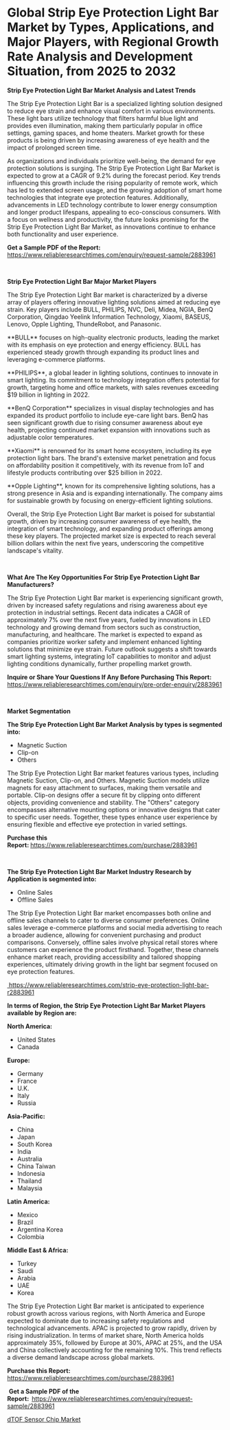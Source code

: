 <p><h1>Global Strip Eye Protection Light Bar Market by Types, Applications, and Major Players, with Regional Growth Rate Analysis and Development Situation, from 2025 to 2032</h1></p><p><strong>Strip Eye Protection Light Bar Market Analysis and Latest Trends</strong></p>
<p><p>The Strip Eye Protection Light Bar is a specialized lighting solution designed to reduce eye strain and enhance visual comfort in various environments. These light bars utilize technology that filters harmful blue light and provides even illumination, making them particularly popular in office settings, gaming spaces, and home theaters. Market growth for these products is being driven by increasing awareness of eye health and the impact of prolonged screen time.</p><p>As organizations and individuals prioritize well-being, the demand for eye protection solutions is surging. The Strip Eye Protection Light Bar Market is expected to grow at a CAGR of 9.2% during the forecast period. Key trends influencing this growth include the rising popularity of remote work, which has led to extended screen usage, and the growing adoption of smart home technologies that integrate eye protection features. Additionally, advancements in LED technology contribute to lower energy consumption and longer product lifespans, appealing to eco-conscious consumers. With a focus on wellness and productivity, the future looks promising for the Strip Eye Protection Light Bar Market, as innovations continue to enhance both functionality and user experience.</p></p>
<p><strong>Get a Sample PDF of the Report:&nbsp;</strong> <a href="https://www.reliableresearchtimes.com/enquiry/request-sample/2883961?utm_campaign=2722&utm_medium=2&utm_source=Github&utm_content=ia&utm_term=13032025&utm_id=strip-eye-protection-light-bar">https://www.reliableresearchtimes.com/enquiry/request-sample/2883961</a></p>
<p>&nbsp;</p>
<p><strong>Strip Eye Protection Light Bar Major Market Players</strong></p>
<p><p>The Strip Eye Protection Light Bar market is characterized by a diverse array of players offering innovative lighting solutions aimed at reducing eye strain. Key players include BULL, PHILIPS, NVC, Deli, Midea, NGIA, BenQ Corporation, Qingdao Yeelink Information Technology, Xiaomi, BASEUS, Lenovo, Opple Lighting, ThundeRobot, and Panasonic.</p><p>**BULL** focuses on high-quality electronic products, leading the market with its emphasis on eye protection and energy efficiency. BULL has experienced steady growth through expanding its product lines and leveraging e-commerce platforms.</p><p>**PHILIPS**, a global leader in lighting solutions, continues to innovate in smart lighting. Its commitment to technology integration offers potential for growth, targeting home and office markets, with sales revenues exceeding $19 billion in lighting in 2022.</p><p>**BenQ Corporation** specializes in visual display technologies and has expanded its product portfolio to include eye-care light bars. BenQ has seen significant growth due to rising consumer awareness about eye health, projecting continued market expansion with innovations such as adjustable color temperatures.</p><p>**Xiaomi** is renowned for its smart home ecosystem, including its eye protection light bars. The brand's extensive market penetration and focus on affordability position it competitively, with its revenue from IoT and lifestyle products contributing over $25 billion in 2022.</p><p>**Opple Lighting**, known for its comprehensive lighting solutions, has a strong presence in Asia and is expanding internationally. The company aims for sustainable growth by focusing on energy-efficient lighting solutions.</p><p>Overall, the Strip Eye Protection Light Bar market is poised for substantial growth, driven by increasing consumer awareness of eye health, the integration of smart technology, and expanding product offerings among these key players. The projected market size is expected to reach several billion dollars within the next five years, underscoring the competitive landscape's vitality.</p></p>
<p>&nbsp;</p>
<p><strong>What Are The Key Opportunities For Strip Eye Protection Light Bar Manufacturers?</strong></p>
<p><p>The Strip Eye Protection Light Bar market is experiencing significant growth, driven by increased safety regulations and rising awareness about eye protection in industrial settings. Recent data indicates a CAGR of approximately 7% over the next five years, fueled by innovations in LED technology and growing demand from sectors such as construction, manufacturing, and healthcare. The market is expected to expand as companies prioritize worker safety and implement enhanced lighting solutions that minimize eye strain. Future outlook suggests a shift towards smart lighting systems, integrating IoT capabilities to monitor and adjust lighting conditions dynamically, further propelling market growth.</p></p>
<p><strong>Inquire or Share Your Questions If Any Before Purchasing This Report:</strong> <a href="https://www.reliableresearchtimes.com/enquiry/pre-order-enquiry/2883961?utm_campaign=2722&utm_medium=2&utm_source=Github&utm_content=ia&utm_term=13032025&utm_id=strip-eye-protection-light-bar">https://www.reliableresearchtimes.com/enquiry/pre-order-enquiry/2883961</a></p>
<p>&nbsp;</p>
<p><strong>Market Segmentation</strong></p>
<p><strong>The Strip Eye Protection Light Bar Market Analysis by types is segmented into:</strong></p>
<p><ul><li>Magnetic Suction</li><li>Clip-on</li><li>Others</li></ul></p>
<p><p>The Strip Eye Protection Light Bar market features various types, including Magnetic Suction, Clip-on, and Others. Magnetic Suction models utilize magnets for easy attachment to surfaces, making them versatile and portable. Clip-on designs offer a secure fit by clipping onto different objects, providing convenience and stability. The "Others" category encompasses alternative mounting options or innovative designs that cater to specific user needs. Together, these types enhance user experience by ensuring flexible and effective eye protection in varied settings.</p></p>
<p><strong>Purchase this Report:&nbsp;</strong><a href="https://www.reliableresearchtimes.com/purchase/2883961?utm_campaign=2722&utm_medium=2&utm_source=Github&utm_content=ia&utm_term=13032025&utm_id=strip-eye-protection-light-bar">https://www.reliableresearchtimes.com/purchase/2883961</a></p>
<p>&nbsp;</p>
<p><strong>The Strip Eye Protection Light Bar Market Industry Research by Application is segmented into:</strong></p>
<p><ul><li>Online Sales</li><li>Offline Sales</li></ul></p>
<p><p>The Strip Eye Protection Light Bar market encompasses both online and offline sales channels to cater to diverse consumer preferences. Online sales leverage e-commerce platforms and social media advertising to reach a broader audience, allowing for convenient purchasing and product comparisons. Conversely, offline sales involve physical retail stores where customers can experience the product firsthand. Together, these channels enhance market reach, providing accessibility and tailored shopping experiences, ultimately driving growth in the light bar segment focused on eye protection features.</p></p>
<p><a href="https://www.reliableresearchtimes.com/strip-eye-protection-light-bar-r2883961?utm_campaign=2722&utm_medium=2&utm_source=Github&utm_content=ia&utm_term=13032025&utm_id=strip-eye-protection-light-bar">&nbsp;https://www.reliableresearchtimes.com/strip-eye-protection-light-bar-r2883961</a></p>
<p><strong>In terms of Region, the Strip Eye Protection Light Bar Market Players available by Region are:</strong></p>
<p>
    <p> <strong> North America: </strong>
        <ul>
            <li>United States</li>
            <li>Canada</li>
        </ul>
        </p> 
    <p> <strong> Europe: </strong>
        <ul>
            <li>Germany</li>
            <li>France</li>
            <li>U.K.</li>
            <li>Italy</li>
            <li>Russia</li>
        </ul>
        </p> 
    <p> <strong> Asia-Pacific: </strong>
        <ul>
            <li>China</li>
            <li>Japan</li>
            <li>South Korea</li>
            <li>India</li>
            <li>Australia</li>
            <li>China Taiwan</li>
            <li>Indonesia</li>
            <li>Thailand</li>
            <li>Malaysia</li>
        </ul>
        </p> 
    <p> <strong> Latin America: </strong>
        <ul>
            <li>Mexico</li>
            <li>Brazil</li>
            <li>Argentina Korea</li>
            <li>Colombia</li>
        </ul>
        </p> 
    <p> <strong> Middle East & Africa: </strong>
        <ul>
            <li>Turkey</li>
            <li>Saudi</li>
            <li>Arabia</li>
            <li>UAE</li>
            <li>Korea</li>
        </ul>
    </p>
    </p>
<p><p>The Strip Eye Protection Light Bar market is anticipated to experience robust growth across various regions, with North America and Europe expected to dominate due to increasing safety regulations and technological advancements. APAC is projected to grow rapidly, driven by rising industrialization. In terms of market share, North America holds approximately 35%, followed by Europe at 30%, APAC at 25%, and the USA and China collectively accounting for the remaining 10%. This trend reflects a diverse demand landscape across global markets.</p></p>
<p><strong>Purchase this Report: </strong><a href="https://www.reliableresearchtimes.com/purchase/2883961?utm_campaign=2722&utm_medium=2&utm_source=Github&utm_content=ia&utm_term=13032025&utm_id=strip-eye-protection-light-bar">https://www.reliableresearchtimes.com/purchase/2883961</a></p>
<p>&nbsp;<strong>Get a Sample PDF of the Report:&nbsp;&nbsp;</strong><a href="https://www.reliableresearchtimes.com/enquiry/request-sample/2883961?utm_campaign=2722&utm_medium=2&utm_source=Github&utm_content=ia&utm_term=13032025&utm_id=strip-eye-protection-light-bar">https://www.reliableresearchtimes.com/enquiry/request-sample/2883961</a></p>
<p><strong></strong></p>
<p><p><a href="https://github.com/toldenargelia86/Market-Research-Report-List-1/blob/main/dtof-sensor-chip-market.md?utm_campaign=2722&utm_medium=2&utm_source=Github&utm_content=ia&utm_term=13032025&utm_id=strip-eye-protection-light-bar">dTOF Sensor Chip Market</a></p></p>